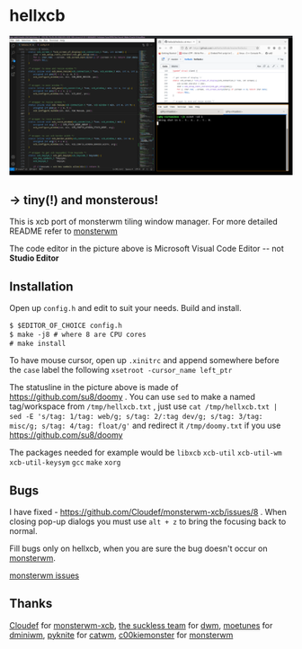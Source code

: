 hellxcb
=============

![](1pic.png)

→ tiny(!) and monsterous!
----------------------
This is xcb port of monsterwm tiling window manager.
For more detailed README refer to [monsterwm][]

The code editor in the picture above is Microsoft Visual Code Editor -- not **Studio Editor**

Installation
------------

Open up `config.h`
and edit to suit your needs.
Build and install.

    $ $EDITOR_OF_CHOICE config.h
    $ make -j8 # where 8 are CPU cores
    # make install

To have mouse cursor, open up `.xinitrc` and append somewhere before the `case` label the following `xsetroot -cursor_name left_ptr`

The statusline in the picture above is made of https://github.com/su8/doomy . You can use `sed` to make a named tag/workspace from `/tmp/hellxcb.txt` , just use `cat /tmp/hellxcb.txt | sed -E 's/tag: 1/tag: web/g; s/tag: 2/:tag dev/g; s/tag: 3/tag: misc/g; s/tag: 4/tag: float/g'` and redirect it `/tmp/doomy.txt` if you use https://github.com/su8/doomy

The packages needed for example would be
`libxcb` `xcb-util` `xcb-util-wm` `xcb-util-keysym` `gcc` `make` `xorg` 

Bugs
----

I have fixed - https://github.com/Cloudef/monsterwm-xcb/issues/8 . When closing pop-up dialogs you must use `alt + z` to bring the focusing back to normal.

Fill bugs only on hellxcb, when you are sure the bug doesn't occur on [monsterwm][].

[monsterwm issues][monsterwm-bug]

   [monsterwm-bug]: https://github.com/c00kiemon5ter/monsterwm/issues
   [monsterwm-xcb-bug]: https://github.com/Cloudef/monsterwm-xcb/issues

Thanks
------

[Cloudef](https://github.com/Cloudef) for [monsterwm-xcb](https://github.com/Cloudef/monsterwm-xcb),
[the suckless team][skls] for [dwm][],
[moetunes][] for [dminiwm][],
[pyknite][] for [catwm][],
[c00kiemonster][cookiemonster] for [monsterwm][]

  [skls]: http://suckless.org/
  [dwm]:  http://dwm.suckless.org/
  [moetunes]: https://github.com/moetunes
  [dminiwm]:  https://bbs.archlinux.org/viewtopic.php?id=126463
  [pyknite]: https://github.com/pyknite
  [catwm]:   https://github.com/pyknite/catwm
  [monsterwm]: https://github.com/c00kiemon5ter/monsterwm
  [cookiemonster]: https://github.com/c00kiemon5ter
  [monsterwm-xcb]: https://github.com/Cloudef/monsterwm-xcb
